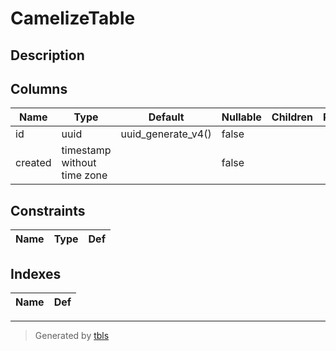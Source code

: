 # CamelizeTable

## Description



## Columns

| Name | Type | Default | Nullable | Children | Parents | Comment |
| ---- | ---- | ------- | -------- | -------- | ------- | ------- |
| id | uuid | uuid_generate_v4() | false |  |  |  |
| created | timestamp without time zone |  | false |  |  |  |

## Constraints

| Name | Type | Def |
| ---- | ---- | --- |

## Indexes

| Name | Def |
| ---- | --- |

---

> Generated by [tbls](https://github.com/k1LoW/tbls)